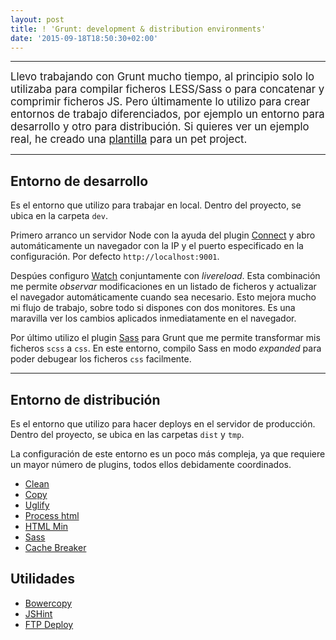 ```yaml
---
layout: post
title: ! 'Grunt: development & distribution environments'
date: '2015-09-18T18:50:30+02:00'
---
```


***

<big>Llevo trabajando con Grunt mucho tiempo, al principio solo lo utilizaba para compilar ficheros LESS/Sass o para concatenar y comprimir ficheros JS. Pero últimamente lo utilizo para crear entornos de trabajo diferenciados, por ejemplo un entorno para desarrollo y otro para distribución. Si quieres ver un ejemplo real, he creado una [plantilla](https://github.com/brunogarcia/panda) para un pet project.</big>

***

## Entorno de desarrollo

Es el entorno que utilizo para trabajar en local. Dentro del proyecto, se ubica en la carpeta <code>dev</code>.

Primero arranco un servidor Node con la ayuda del plugin [Connect](https://github.com/gruntjs/grunt-contrib-connect) y abro automáticamente un navegador con la IP y el puerto especificado en la configuración. Por defecto <code>http://localhost:9001</code>.

Despúes configuro [Watch](https://www.npmjs.com/package/grunt-contrib-watch) conjuntamente con _livereload_. Esta combinación me permite _observar_ modificaciones en un listado de ficheros y actualizar el navegador automáticamente cuando sea necesario. Esto mejora mucho mi flujo de trabajo, sobre todo si dispones con dos monitores. Es una maravilla ver los cambios aplicados inmediatamente en el navegador.

Por último utilizo el plugin [Sass](https://www.npmjs.com/package/grunt-contrib-sass) para Grunt que me permite transformar mis ficheros <code>scss</code> a <code>css</code>. En este entorno, compilo Sass en modo _expanded_ para poder debugear los ficheros <code>css</code> facilmente.

<script src="https://gist.github.com/brunogarcia/8e8c22869452b144c765.js"></script>

***

## Entorno de distribución

Es el entorno que utilizo para hacer deploys en el servidor de producción. Dentro del proyecto, se ubica en las carpetas <code>dist</code> y <code>tmp</code>. 

La configuración de este entorno es un poco más compleja, ya que requiere un mayor número de plugins, todos ellos debidamente coordinados.

* [Clean](https://github.com/gruntjs/grunt-contrib-clean)
* [Copy](https://github.com/gruntjs/grunt-contrib-copy)
* [Uglify](https://github.com/gruntjs/grunt-contrib-uglify)
* [Process html](https://www.npmjs.com/package/grunt-processhtml)
* [HTML Min](https://github.com/gruntjs/grunt-contrib-htmlmin)
* [Sass](https://www.npmjs.com/package/grunt-contrib-sass)
* [Cache Breaker](https://www.npmjs.com/package/grunt-cache-breaker)

<script src="https://gist.github.com/brunogarcia/4606f98a9f6a4b4dd001.js"></script>


## Utilidades

* [Bowercopy](https://www.npmjs.com/package/grunt-bowercopy)
* [JSHint](https://github.com/gruntjs/grunt-contrib-jshint)
* [FTP Deploy](https://github.com/zonak/grunt-ftp-deploy)





